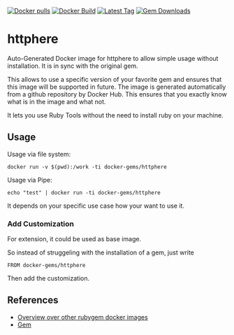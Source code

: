 [![Docker pulls](https://img.shields.io/docker/pulls/rubygem/httphere.svg)](https://hub.docker.com/r/rubygem/httphere/)
[![Docker Build](https://img.shields.io/docker/automated/rubygem/httphere.svg)](https://hub.docker.com/r/rubygem/httphere/)
[![Latest Tag](https://img.shields.io/github/tag/docker-rubygem/httphere.svg)](https://hub.docker.com/r/rubygem/httphere/)
[![Gem Downloads](https://img.shields.io/gem/dt/httphere.svg)](https://rubygems.org/gems/httphere/)
# httphere

Auto-Generated Docker image for httphere to allow simple usage without installation.
It is in sync with the original gem.

This allows to use a specific version of your favorite gem and ensures that this image will be supported in future.
The image is generated automatically from a github repository by Docker Hub.
This ensures that you exactly know what is in the image and what not.

It lets you use Ruby Tools without the need to install ruby on your machine.

## Usage

Usage via file system:

`docker run -v $(pwd):/work -ti docker-gems/httphere`

Usage via Pipe:

`echo "test" | docker run -ti docker-gems/httphere`

It depends on your specific use case how your want to use it.

### Add Customization

For extension, it could be used as base image.

So instead of struggeling with the installation of a gem, just write

`FROM docker-gems/httphere`

Then add the customization.

## References

 - [Overview over other rubygem docker images](https://github.com/thinkbot/docker-rubygem)
 - [Gem](https://rubygems.org/gems/httphere/)
